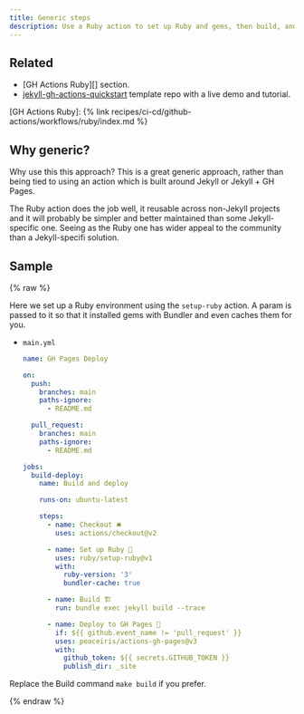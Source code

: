 ```yaml
---
title: Generic steps
description: Use a Ruby action to set up Ruby and gems, then build, and deploy with a generic deploy step
---
```



## Related

- [GH Actions Ruby][] section.
- [jekyll-gh-actions-quickstart][] template repo with a live demo and tutorial.

[jekyll-gh-actions-quickstart]: https://github.com/MichaelCurrin/jekyll-gh-actions-quickstart
[GH Actions Ruby]: {% link recipes/ci-cd/github-actions/workflows/ruby/index.md %}


## Why generic?

Why use this this approach? This is a great generic approach, rather than being tied to using an action which is built around Jekyll or Jekyll + GH Pages.

The Ruby action does the job well, it reusable across non-Jekyll projects and it will probably be simpler and better maintained than some Jekyll-specific one. Seeing as the Ruby one has wider appeal to the community than a Jekyll-specifi solution.


## Sample

{% raw %}

Here we set up a Ruby environment using the `setup-ruby` action. A param is passed to it so that it installed gems with Bundler and even caches them for you.

- `main.yml`
    ```yaml
    name: GH Pages Deploy

    on:
      push:
        branches: main
        paths-ignore:
          - README.md

      pull_request:
        branches: main
        paths-ignore:
          - README.md

    jobs:
      build-deploy:
        name: Build and deploy

        runs-on: ubuntu-latest

        steps:
          - name: Checkout 🛎️
            uses: actions/checkout@v2

          - name: Set up Ruby 💎
            uses: ruby/setup-ruby@v1
            with:
              ruby-version: '3'
              bundler-cache: true

          - name: Build 🏗
            run: bundle exec jekyll build --trace

          - name: Deploy to GH Pages 🚀
            if: ${{ github.event_name != 'pull_request' }}
            uses: peaceiris/actions-gh-pages@v3
            with:
              github_token: ${{ secrets.GITHUB_TOKEN }}
              publish_dir: _site
    ```

Replace the Build command `make build` if you prefer.

{% endraw %}
